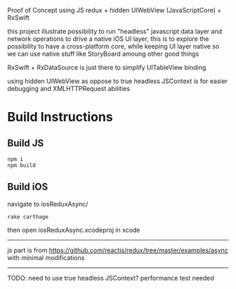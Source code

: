 Proof of Concept
using JS redux + hidden UIWebView (JavaScriptCore) + RxSwift

this project illustrate possibility to run "headless" javascript data layer and network operations
to drive a native iOS UI layer, this is to explore the possibility to have a cross-platform core, 
while keeping UI layer native so we can use native stuff like StoryBoard amoung other good things

RxSwift + RxDataSource is just there to simplify UITableView binding

using hidden UIWebView as oppose to true headless JSContext is for easier debugging and XMLHTTPRequest abilities

# Build Instructions

## Build JS
```
npm i
npm build
```

## Build iOS
navigate to iosReduxAsync/
```
rake carthage
```
then open iosReduxAsync.xcodeproj in xcode

---
js part is from https://github.com/reactjs/redux/tree/master/examples/async with minimal modifications

---
TODO: need to use true headless JSContext? performance test needed